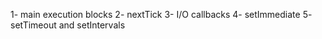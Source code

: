 1- main execution blocks
2- nextTick
3- I/O callbacks
4- setImmediate
5- setTimeout and setIntervals
